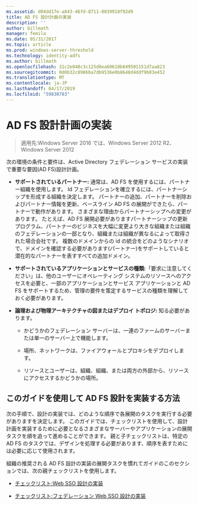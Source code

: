 ```yaml
---
ms.assetid: d04dd17e-a843-46fd-8711-0039918f92d9
title: AD FS 設計計画の実装
description: ''
author: billmath
manager: femila
ms.date: 05/31/2017
ms.topic: article
ms.prod: windows-server-threshold
ms.technology: identity-adfs
ms.author: billmath
ms.openlocfilehash: 31c2e048c3c125d0ea60610b049501151d7aa823
ms.sourcegitcommit: 0d0b32c8986ba7db9536e0b8648d4ddf9b03e452
ms.translationtype: MT
ms.contentlocale: ja-JP
ms.lasthandoff: 04/17/2019
ms.locfileid: "59830783"
---
```

# <a name="implementing-your-ad-fs-design-plan"></a>AD FS 設計計画の実装

>適用先:Windows Server 2016 では、Windows Server 2012 R2、Windows Server 2012

次の環境の条件と要件は、Active Directory フェデレーション サービスの実装で重要な要因\(AD FS\)設計計画。  
  
-   **サポートされているパートナー:** 通常は、AD FS を使用するには、パートナー組織を使用します。 Id フェデレーションを確立するには、パートナーシップを形成する組織を決定します。 パートナーの追加、パートナーを削除およびパートナー情報を更新、ベースライン AD FS の展開ができたら、パートナーで動作があります。 さまざまな理由からパートナーシップへの変更があります。 たとえば、AD FS 展開必要がありますパートナーシップの更新プログラム、パートナーのビジネスを大幅に変更より大きな組織または組織のフェデレーションの一部となり、組織または組織が異なるによって取得された場合会社です。 複数のドメインからの id の統合をどのようなシナリオで、ドメインを確認する必要があります\(パートナー\)をサポートしていると潜在的なパートナーを表すすべての追加ドメイン。  
  
-   **サポートされているアプリケーションとサービスの種類:**「要求に注意してください」は、他のユーザーにオペレーティング システムのリソースへのアクセスを必要と、一部のアプリケーションとサービス アプリケーションと AD FS をサポートするため、管理の要件を策定するサービスの種類を理解しておく必要があります。  
  
-   **論理および物理アーキテクチャの図またはデプロイ トポロジ:** 知る必要があります。  
  
    -   かどうかのフェデレーション サーバーは、一連のファームのサーバーまたは単一のサーバー上で機能します。  
  
    -   場所、ネットワークは、ファイアウォールとプロキシをデプロイします。  
  
    -   リソースとユーザーは、組織、組織、または両方の外部から、リソースにアクセスするかどうかの場所。  
  
## <a name="how-to-implement-your-ad-fs-design-using-this-guide"></a>このガイドを使用して AD FS 設計を実装する方法  
次の手順で、設計の実装では、どのような順序で各展開のタスクを実行する必要がありますを決定します。 このガイドでは、チェックリストを使用して、設計計画を実装するために必要となるさまざまなサーバーやアプリケーションの展開タスクを順を追って進めることができます。 親と子チェックリストは、特定の AD FS のタスクでは、デザインを処理する必要があります、順序を表すためには必要に応じて使用されます。  
  
組織の推奨される AD FS 設計の実装の展開タスクを慣れてガイドのこのセクションでは、次の親チェックリストを使用します。  
  
-   [チェックリスト:Web SSO 設計の実装](Checklist--Implementing-a-Web-SSO-Design.md)  
  
-   [チェックリスト:フェデレーション Web SSO 設計の実装](Checklist--Implementing-a-Federated-Web-SSO-Design.md)  
